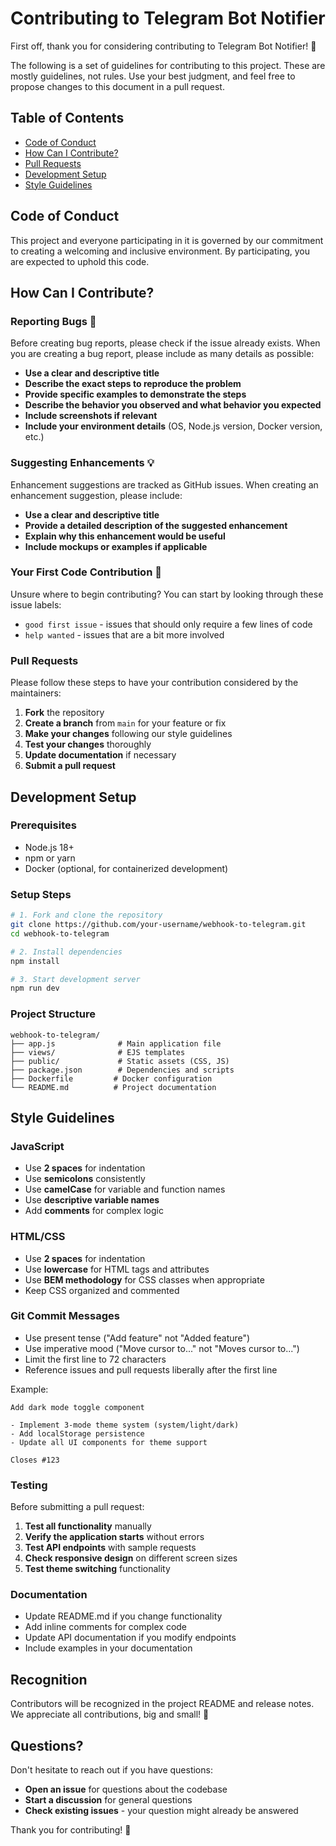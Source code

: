 # Contributing to Telegram Bot Notifier

First off, thank you for considering contributing to Telegram Bot Notifier! 🎉

The following is a set of guidelines for contributing to this project. These are mostly guidelines, not rules. Use your best judgment, and feel free to propose changes to this document in a pull request.

## Table of Contents

- [Code of Conduct](#code-of-conduct)
- [How Can I Contribute?](#how-can-i-contribute)
- [Pull Requests](#pull-requests)
- [Development Setup](#development-setup)
- [Style Guidelines](#style-guidelines)

## Code of Conduct

This project and everyone participating in it is governed by our commitment to creating a welcoming and inclusive environment. By participating, you are expected to uphold this code.

## How Can I Contribute?

### Reporting Bugs 🐛

Before creating bug reports, please check if the issue already exists. When you are creating a bug report, please include as many details as possible:

- **Use a clear and descriptive title**
- **Describe the exact steps to reproduce the problem**
- **Provide specific examples to demonstrate the steps**
- **Describe the behavior you observed and what behavior you expected**
- **Include screenshots if relevant**
- **Include your environment details** (OS, Node.js version, Docker version, etc.)

### Suggesting Enhancements 💡

Enhancement suggestions are tracked as GitHub issues. When creating an enhancement suggestion, please include:

- **Use a clear and descriptive title**
- **Provide a detailed description of the suggested enhancement**
- **Explain why this enhancement would be useful**
- **Include mockups or examples if applicable**

### Your First Code Contribution 🚀

Unsure where to begin contributing? You can start by looking through these issue labels:

- `good first issue` - issues that should only require a few lines of code
- `help wanted` - issues that are a bit more involved

### Pull Requests

Please follow these steps to have your contribution considered by the maintainers:

1. **Fork** the repository
2. **Create a branch** from `main` for your feature or fix
3. **Make your changes** following our style guidelines
4. **Test your changes** thoroughly
5. **Update documentation** if necessary
6. **Submit a pull request**

## Development Setup

### Prerequisites

- Node.js 18+ 
- npm or yarn
- Docker (optional, for containerized development)

### Setup Steps

```bash
# 1. Fork and clone the repository
git clone https://github.com/your-username/webhook-to-telegram.git
cd webhook-to-telegram

# 2. Install dependencies
npm install

# 3. Start development server
npm run dev
```

### Project Structure

```
webhook-to-telegram/
├── app.js              # Main application file
├── views/              # EJS templates
├── public/             # Static assets (CSS, JS)
├── package.json        # Dependencies and scripts
├── Dockerfile         # Docker configuration
└── README.md          # Project documentation
```

## Style Guidelines

### JavaScript

- Use **2 spaces** for indentation
- Use **semicolons** consistently
- Use **camelCase** for variable and function names
- Use **descriptive variable names**
- Add **comments** for complex logic

### HTML/CSS

- Use **2 spaces** for indentation
- Use **lowercase** for HTML tags and attributes
- Use **BEM methodology** for CSS classes when appropriate
- Keep CSS organized and commented

### Git Commit Messages

- Use present tense ("Add feature" not "Added feature")
- Use imperative mood ("Move cursor to..." not "Moves cursor to...")
- Limit the first line to 72 characters
- Reference issues and pull requests liberally after the first line

Example:
```
Add dark mode toggle component

- Implement 3-mode theme system (system/light/dark)
- Add localStorage persistence
- Update all UI components for theme support

Closes #123
```

### Testing

Before submitting a pull request:

1. **Test all functionality** manually
2. **Verify the application starts** without errors
3. **Test API endpoints** with sample requests
4. **Check responsive design** on different screen sizes
5. **Test theme switching** functionality

### Documentation

- Update README.md if you change functionality
- Add inline comments for complex code
- Update API documentation if you modify endpoints
- Include examples in your documentation

## Recognition

Contributors will be recognized in the project README and release notes. We appreciate all contributions, big and small! 🙏

## Questions?

Don't hesitate to reach out if you have questions:

- **Open an issue** for questions about the codebase
- **Start a discussion** for general questions
- **Check existing issues** - your question might already be answered

Thank you for contributing! 🎉
